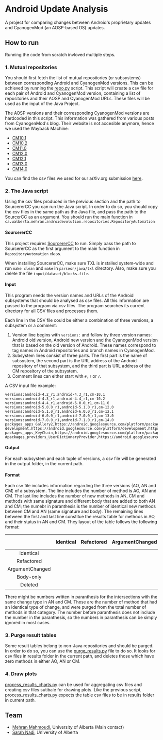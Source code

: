 # Android Update Analysis
A project for comparing changes between Android's proprietary updates and CyanogenMod (an AOSP-based OS) updates.

## How to run
Running the code from scratch invloved multiple steps.

### 1. Mutual repositories
You should first fetch the list of mutual repositories (or subsystems) between corresponding Android and CyanogenMod versions. This can be achieved by running the [repo.py](python/repo.py) script. This script will create a csv file for each pair of Android and CyanogenMod version, containing a list of repositories and their AOSP and CyanogenMod URLs. These files will be used as the input of the Java Project.

The AOSP versions and their corresponding CyanogenMod versions are hardcoded in this script. This information was gathered from various posts from CyanogenMod's blog. Their website is not accesible anymore, hence we used the Wayback Machine:
- [CM10.1](https://web.archive.org/web/20161224214249/https://www.cyanogenmod.org/blog/cyanogenmod-10-1-m2-release)
- [CM10.2](https://web.archive.org/web/20161224211536/https://www.cyanogenmod.org/blog/cyanogenmod-10-2-0-release)
- [CM11.0](https://web.archive.org/web/20161224204349/https://www.cyanogenmod.org/blog/cm-10-2-1-maintenance-release)
- [CM12.0](https://web.archive.org/web/20161224202329/https://www.cyanogenmod.org/blog/the-l-is-for-lollipop)
- [CM12.1](https://web.archive.org/web/20161224201849/https://www.cyanogenmod.org/blog/android-security-bulletin-october-5th-update)
- [CM13.0](https://web.archive.org/web/20161224201848/https://www.cyanogenmod.org/blog/cm-13-0-release-1)
- [CM14.0](https://web.archive.org/web/20161224202317/https://www.cyanogenmod.org/blog/cm14-is-landing)

You can find the csv files we used for our arXiv.org submission [here](https://github.com/ualberta-se/arxiv-2018-mehran-results/blob/master/subsystem_names).

### 2. The Java script
Using the csv files produced in the previous section and the path to SourcererCC you can run the Java script. In order to do so, you should copy the csv files in the same path as the Java file, and pass the path to the SourcerCC as an argument. You should run the main function in `ca.ualberta.mehran.androidevolution.repositories.RepositoryAutomation`

#### SourcererCC
This project requires [SourcererCC](https://github.com/Mondego/SourcererCC) to run. Simply pass the path to SourcererCC as the first argument to the main function in `RepositoryAutomation` class.

When installing SourcererCC, make sure TXL is installed system-wide and run `make clean` and `make` in `parsesr/java/txl` directory. Also, make sure you delete the file `input/dataset/blocks.file`.

#### Input
This program needs the version names and URLs of the Android subsystems that should be analysed as csv files. All this information are passed to the program via csv files. The program searches its current directory for all CSV files and processes them.

Each line in the CSV file could be either a combination of three versions, a subsystem or a comment:
1. Version line begins with `versions:` and follow by three version names: Android old version, Android new version and the CyanogenMod version that is based on the old version of Android. These names correspond to tag names in Android repositories and branch names in CyanogenMod.
2. Subsystem lines consist of three parts. The first part is the name of subsystem, the second part is the URL address of the Android repository of that subsystem, and the third part is URL address of the CM repository of the subsystem.
3. Comment lines can either start with `#`, `!` or `/`.

A CSV input file example:
```
versions:android-4.2_r1,android-4.3_r1,cm-10.1
versions:android-4.3_r1,android-4.4_r1,cm-10.2
versions:android-4.4_r1,android-5.0.0_r1,cm-11.0
versions:android-5.0.0_r1,android-5.1.0_r1,cm-12.0
versions:android-5.1.0_r1,android-6.0.0_r1,cm-12.1
versions:android-6.0.0_r1,android-7.0.0_r1,cm-13.0
versions:android-7.0.0_r1,android-7.1.0_r1,cm-14.0
packages_apps_Gallery2,https://android.googlesource.com/platform/packages/apps/Gallery2,https://review.lineageos.org/LineageOS/android_packages_apps_Gallery2
development,https://android.googlesource.com/platform/development,https://review.lineageos.org/LineageOS/android_development
packages_apps_KeyChain,https://android.googlesource.com/platform/packages/apps/KeyChain,https://review.lineageos.org/LineageOS/android_packages_apps_KeyChain
#packages_providers_UserDictionaryProvider,https://android.googlesource.com/platform/packages/providers/UserDictionaryProvider,https://review.lineageos.org/LineageOS/android_packages_providers_UserDictionaryProvider
```

#### Output
For each subsystem and each tuple of versions, a csv file will be generated in the output folder, in the current path.
#### Format
Each csv file includes information regarding the three versions (AO, AN and CM) of a subsystem. The line includes the number of method is AO, AN and CM. The last line includes the number of new methods in AN, CM and methods with same signature and different body that are added to both AN and CM; the numebr in paranthesis is the number of identical new methods between CM and AN (same signature and body). The remaining lines between the first and last line constitue the results table for methods in AO, and their status in AN and CM. They layout of the table follows the following format:

|         | Identical | Refactored | ArgumentChanged | Body-only | Deleted | SUM |
|:-------:| :-------: |:--------------:| :---------:| :--------------:| :------:|:--: |
Identical |||||||
Refactored | |  | |  |  | |
ArgumentChanged | |  |  |  | | |
Body-only | |  | |  |  | |
Deleted | |  |  |  |  | |

There might be numbers written in paranthesis for the intersections with the same change type in AN and CM. Those are the number of method that had an identical type of change, and were purged from the total number of methods in that category. The number before paranthesis does not include the number in the paranthesis, so the numbers in paranthesis can be simply ignored in most cases.

### 3. Purge result tables
Some result tables belong to non-Java repositories and should be purged. In order to do so, you can use the [purge_results.py](python/purge_results.py) file to do so. It looks for csv files in results folder in the current path, and deletes those which have zero methods in either AO, AN or CM.

### 4. Draw plots
[process_results_charts.py](python/process_results_charts.py) can be used for aggregating csv files and creating csv files sutibale for drawing plots. Like the previous script, [process_results_charts.py](python/process_results_charts.py) expects the table csv files to be in results folder in current path. 

## Team
- [Mehran Mahmoudi](https://webapps.cs.ualberta.ca/profile/), University of Alberta (Main contact)
- [Sarah Nadi](http://www.sarahnadi.org), University of Alberta
